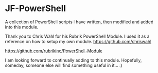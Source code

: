 # JF-PowerShell
A collection of PowerShell scripts I have written, then modified and added into this module.

Thank you to Chris Wahl for his Rubrik PowerShell Module. I used it as a reference on how to setup my own module.
https://github.com/chriswahl

https://github.com/rubrikinc/PowerShell-Module


I am looking forward to continually adding to this module. Hopefully, someday, someone else will find something useful in it...
:)

